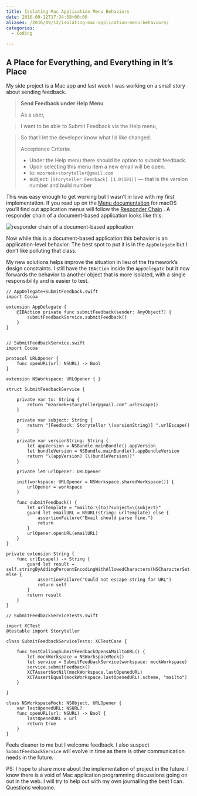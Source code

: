 ```yaml
---
title: Isolating Mac Application Menu Behaviors
date: 2016-09-12T17:34:58+00:00
aliases: /2016/09/12/isolating-mac-application-menu-behaviors/
categories:
  - Coding

---
```

## A Place for Everything, and Everything in It&#8217;s Place

My side project is a Mac app and last week I was working on a small story about sending feedback.

> **Send Feedback under Help Menu**
> 
> As a user,
    
> I want to be able to Submit Feedback via the Help menu,
    
> So that I let the developer know what I’d like changed.
> 
> Acceptance Criteria:
> 
>   * Under the Help menu there should be option to submit feedback.
>   * Upon selecting this menu item a new email will be open.
>   * to: `mzornek+storyteller@gmail.com`
>   * subject: `[Storyteller Feedback] [1.0(101)]` — that is the version number and build number

This was easy enough to get working but I wasn&#8217;t in love with my first implementation. If you read up on the [Menu documentation][1] for macOS you&#8217;ll find out application menus will follow the [Responder Chain][2] . A responder chain of a document-based application looks like this:

![responder chain of a document-based application][3]

Now while this is a document-based application this behavior is an application-level behavior. The best spot to put it is in the `AppDelegate` but I don&#8217;t like polluting that class.

My new solutions helps improve the situation in lieu of the framework&#8217;s design constraints. I still have the `IBAction` inside the `AppDelegate` but it now forwards the behavior to another object that is more isolated, with a single responsibility and is easier to test.

    // AppDelegate+SubmitFeedback.swift
    import Cocoa
    
    extension AppDelegate {
        @IBAction private func submitFeedback(sender: AnyObject?) {
            submitFeedbackService.submitFeedback()
        }
    }
    
    
    // SubmitFeedbackService.swift
    import Cocoa
    
    protocol URLOpener {
        func openURL(url: NSURL) -> Bool
    }
    
    extension NSWorkspace: URLOpener { }
    
    struct SubmitFeedbackService {
    
        private var to: String {
            return "mzornek+storyteller@gmail.com".urlEscape()
        }
    
        private var subject: String {
            return "[Feedback: Storyteller \(versionString)] ".urlEscape()
        }
    
        private var versionString: String {
            let appVersion = NSBundle.mainBundle().appVersion
            let bundleVersion = NSBundle.mainBundle().appBundleVersion
            return "\(appVersion) (\(bundleVersion))"
        }
    
        private let urlOpener: URLOpener
    
        init(workspace: URLOpener = NSWorkspace.sharedWorkspace()) {
            urlOpener = workspace
        }
    
        func submitFeedback() {
            let urlTemplate = "mailto:\(to)?subject=\(subject)"
            guard let emailURL = NSURL(string: urlTemplate) else {
                assertionFailure("Email should parse fine.")
                return
            }
            urlOpener.openURL(emailURL)
        }
    }
    
    private extension String {
        func urlEscape() -> String {
            guard let result = self.stringByAddingPercentEncodingWithAllowedCharacters(NSCharacterSet.URLQueryAllowedCharacterSet()) else {
                assertionFailure("Could not escape string for URL")
                return self
            }
            return result
        }
    }
    
    // SubmitFeedbackServiceTests.swift
    
    import XCTest
    @testable import Storyteller
    
    class SubmitFeedbackServiceTests: XCTestCase {
    
        func testCallingSubmitFeedbackOpensAMailtoURL() {
            let mockWorkspace = NSWorkspaceMock()
            let service = SubmitFeedbackService(workspace: mockWorkspace)
            service.submitFeedback()
            XCTAssertNotNil(mockWorkspace.lastOpenedURL)
            XCTAssertEqual(mockWorkspace.lastOpenedURL!.scheme, "mailto")
        }
    
    }
    
    class NSWorkspaceMock: NSObject, URLOpener {
        var lastOpenedURL: NSURL?
        func openURL(url: NSURL) -> Bool {
            lastOpenedURL = url
            return true
        }
    }
    

Feels cleaner to me but I welcome feedback. I also suspect `SubmitFeedbackService` will evolve in time as there is other communication needs in the future.

PS: I hope to share more about the implementation of project in the future. I know there is a void of Mac application programming discussions going on out in the web. I will try to help out with my own journalling the best I can. Questions welcome.

 [1]: https://developer.apple.com/library/mac/documentation/Cocoa/Conceptual/MenuList/MenuList.html#//apple_ref/doc/uid/10000032-SW1
 [2]: https://developer.apple.com/library/mac/documentation/Cocoa/Conceptual/EventOverview/EventArchitecture/EventArchitecture.html#//apple_ref/doc/uid/10000060i-CH3-SW2
 [3]: http://mikezornek.com/media/images/doc_based_responder_chain.png "responder chain of a document-based application"